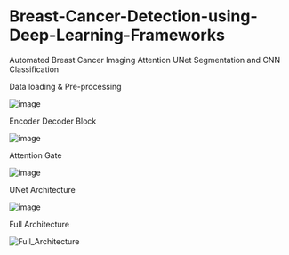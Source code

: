 # Breast-Cancer-Detection-using-Deep-Learning-Frameworks
Automated Breast Cancer Imaging Attention UNet Segmentation and CNN Classification


Data loading & Pre-processing

![image](https://github.com/soumyapandit0415/Breast-Cancer-Detection-using-Deep-Learning-Frameworks/assets/91374416/a253a670-de4f-4de1-b047-47e1eacc80da)


Encoder Decoder Block

![image](https://github.com/soumyapandit0415/Breast-Cancer-Detection-using-Deep-Learning-Frameworks/assets/91374416/fc7b738d-e051-45ff-afe8-e9df171f7667)


Attention Gate

![image](https://github.com/soumyapandit0415/Breast-Cancer-Detection-using-Deep-Learning-Frameworks/assets/91374416/c9f83bc5-02b9-48b6-b762-af2e403ae748)

UNet Architecture

![image](https://github.com/soumyapandit0415/Breast-Cancer-Detection-using-Deep-Learning-Frameworks/assets/91374416/52e1f73c-844f-480f-b294-708c5d90af80)


Full Architecture

![Full_Architecture](https://github.com/soumyapandit0415/Breast-Cancer-Detection-using-Deep-Learning-Frameworks/assets/91374416/011431a4-5865-4ad4-8f14-7745d57258c9)
